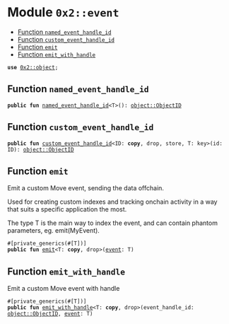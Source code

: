 
<a name="0x2_event"></a>

# Module `0x2::event`



-  [Function `named_event_handle_id`](#0x2_event_named_event_handle_id)
-  [Function `custom_event_handle_id`](#0x2_event_custom_event_handle_id)
-  [Function `emit`](#0x2_event_emit)
-  [Function `emit_with_handle`](#0x2_event_emit_with_handle)


<pre><code><b>use</b> <a href="object.md#0x2_object">0x2::object</a>;
</code></pre>



<a name="0x2_event_named_event_handle_id"></a>

## Function `named_event_handle_id`



<pre><code><b>public</b> <b>fun</b> <a href="event.md#0x2_event_named_event_handle_id">named_event_handle_id</a>&lt;T&gt;(): <a href="object.md#0x2_object_ObjectID">object::ObjectID</a>
</code></pre>



<a name="0x2_event_custom_event_handle_id"></a>

## Function `custom_event_handle_id`



<pre><code><b>public</b> <b>fun</b> <a href="event.md#0x2_event_custom_event_handle_id">custom_event_handle_id</a>&lt;ID: <b>copy</b>, drop, store, T: key&gt;(id: ID): <a href="object.md#0x2_object_ObjectID">object::ObjectID</a>
</code></pre>



<a name="0x2_event_emit"></a>

## Function `emit`

Emit a custom Move event, sending the data offchain.

Used for creating custom indexes and tracking onchain
activity in a way that suits a specific application the most.

The type T is the main way to index the event, and can contain
phantom parameters, eg. emit(MyEvent<phantom T>).


<pre><code>#[private_generics(#[T])]
<b>public</b> <b>fun</b> <a href="event.md#0x2_event_emit">emit</a>&lt;T: <b>copy</b>, drop&gt;(<a href="event.md#0x2_event">event</a>: T)
</code></pre>



<a name="0x2_event_emit_with_handle"></a>

## Function `emit_with_handle`

Emit a custom Move event with handle


<pre><code>#[private_generics(#[T])]
<b>public</b> <b>fun</b> <a href="event.md#0x2_event_emit_with_handle">emit_with_handle</a>&lt;T: <b>copy</b>, drop&gt;(event_handle_id: <a href="object.md#0x2_object_ObjectID">object::ObjectID</a>, <a href="event.md#0x2_event">event</a>: T)
</code></pre>
